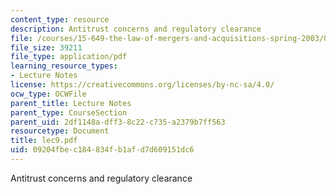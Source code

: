 ```yaml
---
content_type: resource
description: Antitrust concerns and regulatory clearance
file: /courses/15-649-the-law-of-mergers-and-acquisitions-spring-2003/09204fbec184834fb1afd7d609151dc6_lec9.pdf
file_size: 39211
file_type: application/pdf
learning_resource_types:
- Lecture Notes
license: https://creativecommons.org/licenses/by-nc-sa/4.0/
ocw_type: OCWFile
parent_title: Lecture Notes
parent_type: CourseSection
parent_uid: 2df1148a-dff3-8c22-c735-a2379b7ff563
resourcetype: Document
title: lec9.pdf
uid: 09204fbe-c184-834f-b1af-d7d609151dc6
---
```

Antitrust concerns and regulatory clearance